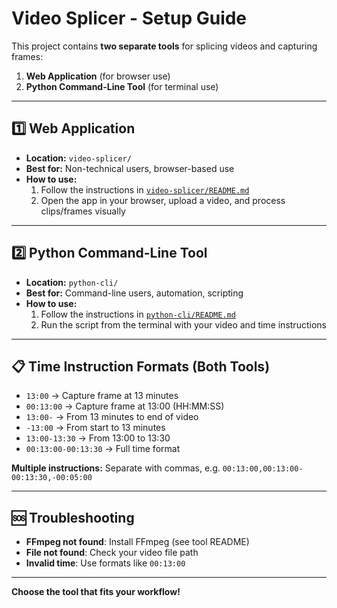 # Video Splicer - Setup Guide

This project contains **two separate tools** for splicing videos and capturing frames:

1. **Web Application** (for browser use)
2. **Python Command-Line Tool** (for terminal use)

---

## 1️⃣ Web Application

- **Location:** `video-splicer/`
- **Best for:** Non-technical users, browser-based use
- **How to use:**
  1. Follow the instructions in [`video-splicer/README.md`](video-splicer/README.md)
  2. Open the app in your browser, upload a video, and process clips/frames visually

---

## 2️⃣ Python Command-Line Tool

- **Location:** `python-cli/`
- **Best for:** Command-line users, automation, scripting
- **How to use:**
  1. Follow the instructions in [`python-cli/README.md`](python-cli/README.md)
  2. Run the script from the terminal with your video and time instructions

---

## 📋 Time Instruction Formats (Both Tools)

- `13:00` → Capture frame at 13 minutes
- `00:13:00` → Capture frame at 13:00 (HH:MM:SS)
- `13:00-` → From 13 minutes to end of video
- `-13:00` → From start to 13 minutes
- `13:00-13:30` → From 13:00 to 13:30
- `00:13:00-00:13:30` → Full time format

**Multiple instructions:** Separate with commas, e.g. `00:13:00,00:13:00-00:13:30,-00:05:00`

---

## 🆘 Troubleshooting
- **FFmpeg not found**: Install FFmpeg (see tool README)
- **File not found**: Check your video file path
- **Invalid time**: Use formats like `00:13:00`

---

**Choose the tool that fits your workflow!** 